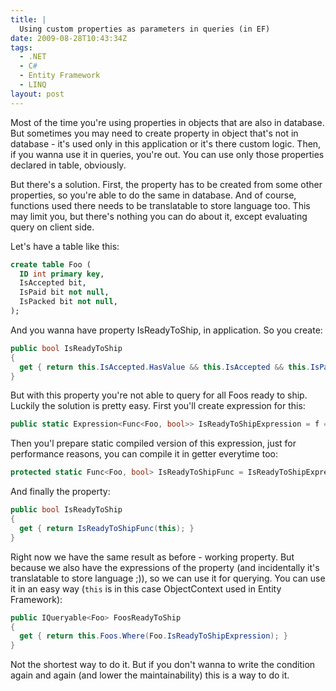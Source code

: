```yaml
---
title: |
  Using custom properties as parameters in queries (in EF)
date: 2009-08-28T10:43:34Z
tags:
  - .NET
  - C#
  - Entity Framework
  - LINQ
layout: post
---
```

Most of the time you're using properties in objects that are also in database. But sometimes you may need to create property in object that's not in database - it's used only in this application or it's there custom logic. Then, if you wanna use it in queries, you're out. You can use only those properties declared in table, obviously.

But there's a solution. First, the property has to be created from some other properties, so you're able to do the same in database. And of course, functions used there needs to be translatable to store language too. This may limit you, but there's nothing you can do about it, except evaluating query on client side.

Let's have a table like this:

```sql
create table Foo (
  ID int primary key,
  IsAccepted bit,
  IsPaid bit not null,
  IsPacked bit not null,
);
```

And you wanna have property IsReadyToShip, in application. So you create:

```csharp
public bool IsReadyToShip
{
  get { return this.IsAccepted.HasValue && this.IsAccepted && this.IsPaid && this.IsPacked; }
}
```

But with this property you're not able to query for all Foos ready to ship. Luckily the solution is pretty easy. First you'll create expression for this:

```csharp
public static Expression<Func<Foo, bool>> IsReadyToShipExpression = f => f.IsAccepted.HasValue && f.IsAccepted && f.IsPaid && f.IsPacked;
```

Then you'l prepare static compiled version of this expression, just for performance reasons, you can compile it in getter everytime too:

```csharp
protected static Func<Foo, bool> IsReadyToShipFunc = IsReadyToShipExpression.Compile();
```

And finally the property:

```csharp
public bool IsReadyToShip
{
  get { return IsReadyToShipFunc(this); }
}
```

Right now we have the same result as before - working property. But because we also have the expressions of the property (and incidentally it's translatable to store language ;)), so we can use it for querying. You can use it in an easy way (`this` is in this case ObjectContext used in Entity Framework):

```csharp
public IQueryable<Foo> FoosReadyToShip
{
  get { return this.Foos.Where(Foo.IsReadyToShipExpression); }
}
```

Not the shortest way to do it. But if you don't wanna to write the condition again and again (and lower the maintainability) this is a way to do it.